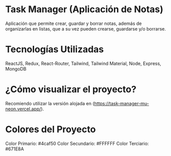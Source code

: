 # Task Manager (Aplicación de Notas)
Aplicación que permite crear, guardar y borrar notas, además de organizarlas en listas, que a su vez pueden crearse, guardarse y/o borrarse.


# Tecnologías Utilizadas
ReactJS, Redux, React-Router, Tailwind, Tailwind Material, Node, Express, MongoDB


# ¿Cómo visualizar el proyecto?
Recomiendo utilizar la versión alojada en (https://task-manager-mu-neon.vercel.app/).

# Colores del Proyecto
Color Primario: #4caf50
Color Secundario: #FFFFFF
Color Terciario: #671E8A
